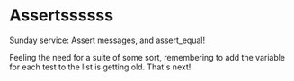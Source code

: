 # Assertssssss

Sunday service: Assert messages, and assert_equal!

Feeling the need for a suite of some sort, remembering to add the variable for
each test to the list is getting old. That's next!
